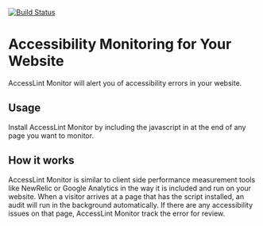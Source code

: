 [![Build Status](https://travis-ci.org/accesslint/monitor.svg)](https://travis-ci.org/accesslint/monitor)

# Accessibility Monitoring for Your Website

AccessLint Monitor will alert you of accessibility errors in your website.

## Usage

Install AccessLint Monitor by including the javascript in at the end of any page
you want to monitor.

## How it works

AccessLint Monitor is similar to client side performance measurement tools like
NewRelic or Google Analytics in the way it is included and run on your website.
When a visitor arrives at a page that has the script installed, an audit will
run in the background automatically. If there are any accessibility issues on
that page, AccessLint Monitor track the error for review.
